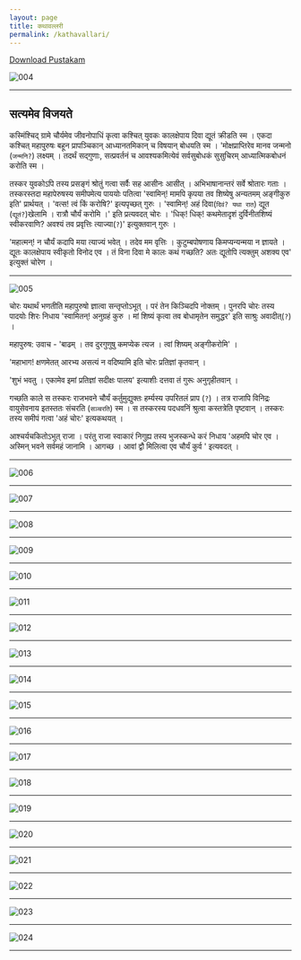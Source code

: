 ```yaml
---
layout: page
title: कथावल्लरी
permalink: /kathavallari/
---
```

[Download Pustakam](/assets/chittoor-2-अभिज्ञ/kathavallari/1343663-KathAvallaribook.pdf)

![004](/assets/chittoor-2-अभिज्ञ/kathavallari/ocr/jpg/004.jpg)

---

## सत्यमेव विजयते

कस्मिंश्चिद् ग्रामे चौर्यमेव जीवनोपाधिं कृत्वा कश्चित् युवकः कालक्षेपाय दिवा द्यूतं क्रीडति स्म । एकदा कश्चित् महापुरुषः बहून प्रापञ्चिकान् आध्यानतमिकान् च विषयान् बोधयति स्म । 'मोक्षप्राप्तिरेव मानव जन्मनो (`जन्मनि?`) लक्ष्यम् । तदर्थं सद्गुणाः, सत्प्रवर्तनं च आवश्यकमित्येवं सर्वसुबोधकं सुसुचिरम् आध्यात्मिकबोधनं करोति स्म ।

तस्कर युवकोऽपि तस्य प्रसङ्गं श्रोतुं गत्वा सर्वैः सह आसीनः आसीत् । अभिभाषानान्तरं सर्वे श्रोतारः गताः । तस्करस्तदा महापेरुषस्य समीपमेत्य पाययोः पतित्वा 'स्वामिन्! मामपि कृपया तव शिष्येषु अन्यतमम् अङ्गीकुरु इति' प्रार्थयत् । 'वत्स! त्वं किं करोषि?' इत्यपृच्छत् गुरुः । 'स्वामिन्! अहं दिवा(`दिवं? यथा रात`) द्यूत (`द्यूतं?`)खेलामि । रात्रौ चौर्यं करोमि ।' इति प्रत्यवदत् चोरः । 'धिक्! धिक्! कथमेतादृशं दुर्विनीतशिष्यं स्वीकरवाणि? अवश्यं तव प्रवृत्तिः त्याज्या(`?`)' इत्युक्तवान् गुरुः ।

'महात्मन्! न चौर्यं कदापि मया त्याज्यं भवेत् । तदेव मम वृत्तिः । कुटुम्बपोषणाय किमप्यन्यन्मया न ज्ञायते । द्यूतः कालक्षेपाय स्वीकृतो विनोद एव । तं विना दिवा मे कालः कथं गच्छति?  अतः द्यूतोपि त्यक्तुम् अशक्य एव' इत्युक्तं चोरेण ।

---

![005](/assets/chittoor-2-अभिज्ञ/kathavallari/ocr/jpg/005.jpg)

चोरः यथार्थं भणतीति महापुरुषो ज्ञात्वा सन्तृप्तोऽभूत् । परं तेन किञ्चिदपि नोक्तम् । पुनरपि चोरः तस्य पादयोः शिरः निधाय 'स्वामितन्! अनुग्रहं कुरु । मां शिष्यं कृत्वा तव बोधामृतेन समुद्धर' इति साश्रुः अवादीत्(`?`) ।

महापुरुष: उवाच - 'बाढम् । तव दुरगुणुषु कमप्येक त्यज । त्वां शिष्यम् अङ्गीकरोमि' ।

'महाभाग! क्षणमेतत् आरभ्य असत्यं न वदिष्यामि इति चोरः प्रतिज्ञां कृतवान् ।

'शुभं भवतु । एकामेव इमां प्रतिज्ञां सदीक्षः पालय' इत्याशीः दत्तवा तं गुरूः अनुगृहीतवान् ।

गच्छति काले स तस्करः राजभवने चौर्यं कर्तुमुद्युक्तः हर्म्यस्य उपरितलं प्राप (`?`) । तत्र राजापि विनिद्रः वायुसेवनाय इतस्ततः संचरति (`सञ्चरति`) स्म । स तस्करस्य पदधवनिं श्रुत्वा कस्तत्रेति पृष्टवान् । तस्करः तस्य समीपं गत्वा 'अहं चोरः' इत्यकथयत् । 

आश्चर्यचकितोऽभुत् राजा । परंतु राजा स्वाकारं निगुह्य तस्य भुजस्कन्धे करं निधाय 'अहमपि चोर एव । अस्मिन् भवने सर्वमहं जानामि । आगच्छ । आवां द्वौ मिलित्वा एव चौर्यं कुर्व ' इत्यवदत् । 

---

![006](/assets/chittoor-2-अभिज्ञ/kathavallari/ocr/jpg/006.jpg)

---

![007](/assets/chittoor-2-अभिज्ञ/kathavallari/ocr/jpg/007.jpg)

---

![008](/assets/chittoor-2-अभिज्ञ/kathavallari/ocr/jpg/008.jpg)

---

![009](/assets/chittoor-2-अभिज्ञ/kathavallari/ocr/jpg/009.jpg)

---

![010](/assets/chittoor-2-अभिज्ञ/kathavallari/ocr/jpg/010.jpg)

---

![011](/assets/chittoor-2-अभिज्ञ/kathavallari/ocr/jpg/011.jpg)

---

![012](/assets/chittoor-2-अभिज्ञ/kathavallari/ocr/jpg/012.jpg)

---

![013](/assets/chittoor-2-अभिज्ञ/kathavallari/ocr/jpg/013.jpg)

---

![014](/assets/chittoor-2-अभिज्ञ/kathavallari/ocr/jpg/014.jpg)

---

![015](/assets/chittoor-2-अभिज्ञ/kathavallari/ocr/jpg/015.jpg)

---

![016](/assets/chittoor-2-अभिज्ञ/kathavallari/ocr/jpg/016.jpg)

---

![017](/assets/chittoor-2-अभिज्ञ/kathavallari/ocr/jpg/017.jpg)

---

![018](/assets/chittoor-2-अभिज्ञ/kathavallari/ocr/jpg/018.jpg)

---

![019](/assets/chittoor-2-अभिज्ञ/kathavallari/ocr/jpg/019.jpg)

---

![020](/assets/chittoor-2-अभिज्ञ/kathavallari/ocr/jpg/020.jpg)

---

![021](/assets/chittoor-2-अभिज्ञ/kathavallari/ocr/jpg/021.jpg)

---

![022](/assets/chittoor-2-अभिज्ञ/kathavallari/ocr/jpg/022.jpg)

---

![023](/assets/chittoor-2-अभिज्ञ/kathavallari/ocr/jpg/023.jpg)

---

![024](/assets/chittoor-2-अभिज्ञ/kathavallari/ocr/jpg/024.jpg)

---

<!-- ![025](/assets/chittoor-2-अभिज्ञ/kathavallari/ocr/jpg/025.jpg) -->
